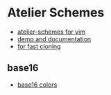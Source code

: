 # Atelier Schemes

* [atelier-schemes for vim](https://github.com/atelierbram/syntax-highlighting/tree/master/atelier-schemes/output/vim)
* [demo and documentation](http://atelierbram.github.io/syntax-highlighting/atelier-schemes/)
* [for fast cloning](https://github.com/genadyp/atelier_colors)

## base16
* [base16 colors](https://github.com/chriskempson/base16-vim)



